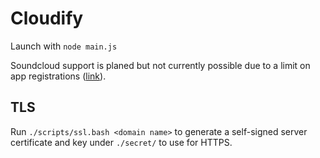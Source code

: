 # Cloudify
Launch with `node main.js`

Soundcloud support is planed but not currently possible due to a limit on app registrations ([link](https://soundcloud.com/you/apps/new)).

## TLS
Run `./scripts/ssl.bash <domain name>` to generate a self-signed server certificate and key under `./secret/` to use for HTTPS.

